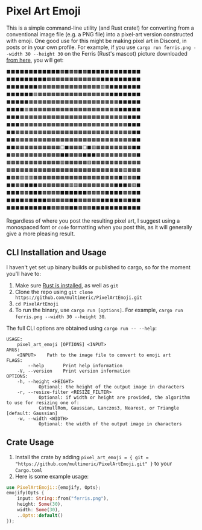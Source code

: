 # Pixel Art Emoji
This is a simple command-line utility (and Rust crate!) for converting from a conventional image file (e.g. a PNG file) into a pixel-art version constructed with emoji.
One good use for this might be making pixel art in Discord, in posts or in your own profile.
For example, if you use `cargo run ferris.png --width 30 --height 30` on the Ferris (Rust's mascot) picture downloaded [from here](https://rustacean.net/assets/rustacean-flat-noshadow.png), you will get:
```
⬛⬛⬛⬛⬛⬛⬛⬛⬛⬛⬛⬛🟫⬛🟫🟫⬛🟫⬛⬛⬛⬛⬛⬛⬛⬛⬛⬛⬛⬛
⬛⬛⬛⬛⬛⬛⬛⬛⬛🟫🟫🟫🟫🟫🟫🟫🟫🟫🟫🟫🟫⬛⬛⬛⬛⬛⬛⬛⬛⬛
⬛⬛⬛⬛⬛⬛⬛🟫🟫🟫🟫🟫🟫🟫🟫🟫🟫🟫🟫🟫🟫🟥🟫⬛⬛⬛⬛⬛⬛⬛
⬛⬛⬛⬛⬛⬛🟥🟫🟫🟫🟫🟫🟫🟫🟫🟫🟫🟫🟫🟫🟫🟫🟫⬛⬛⬛⬛⬛⬛⬛
⬛⬛⬛⬛⬛🟫🟫🟫🟫🟫🟫🟫🟫🟫🟫🟫🟫🟫🟫🟫🟫🟫🟫🟫🟫⬛⬛⬛⬛⬛
⬛⬛⬛⬛🟥🟫🟫🟫🟫🟫🟫🟫🟫🟫🟫🟫🟫🟫🟫🟫🟫🟫🟫🟫🟫⬛⬛⬛⬛⬛
⬛⬛⬛🟫🟫🟫🟫🟫🟫🟫🟫🟫🟫🟫🟫🟫🟫🟫🟫🟫🟫🟫🟫🟫🟫🟫🟫⬛⬛⬛
⬛⬛⬛🟫🟫🟫🟫🟫🟫🟫🟫🟫🟫🟫🟫🟫🟫🟫🟫🟫🟫🟫🟫🟫🟫🟫🟫⬛⬛⬛
⬛⬛🟫🟫🟫🟫🟫🟫🟫🟫🟫🟫🟫🟫🟫🟫🟫🟫🟫🟫🟫🟫🟫🟫🟫🟫🟫🟫⬛⬛
⬛⬛🟫🟫🟫🟫🟫🟫🟫🟫🟫🟫🟫🟫🟫🟫🟫🟫🟫🟫🟫🟫🟫🟫🟫🟫🟫🟫⬛⬛
⬛⬛🟫🟫🟫🟫🟫🟫🟫🟫🟫🟫⬜⬛🟫🟫🟫⬜⬛🟥🟫🟫🟫🟫🟫🟫🟫🟫⬛⬛
⬛🟫🟫🟫🟫🟫🟫🟫🟫🟫🟫🟫⬛⬛🟫🟫🟫⬛⬛⬛🟫🟫🟫🟫🟫🟫🟫🟫🟫⬛
🟫🟫🟫🟫🟫🟫🟫🟫🟫🟫🟫🟫🟥🟫🟫🟫🟫🟫🟥🟫🟫🟫🟫🟫🟫🟫🟫🟫🟫🟫
🟫🟫🟫🟫🟫🟫🟫🟫🟫🟫🟫🟫🟫🟫🟫🟫🟫🟫🟫🟫🟫🟫🟫🟫🟫🟫🟥🟫🟫🟫
⬛🟫🟫🟥🟥🟥🟫🟫🟫🟫🟫🟫🟫🟫🟫🟫🟫🟫🟫🟫🟫🟫🟫🟫🟫⬛🟥🟫🟫⬛
⬛⬛🟫🟫⬛⬛⬛🟫🟫🟫🟫🟫🟫🟫🟥🟥🟫🟫🟫🟫🟫🟫🟫🟫⬛⬛⬛🟫🟥⬛
⬛⬛⬛🟫🟫⬛⬛⬛🟫🟫🟫🟫⬛⬛⬛⬛⬛⬛🟫🟫🟫🟫⬛⬛⬛⬛🟫🟫⬛⬛
⬛⬛⬛⬛🟫⬛⬛⬛⬛🟫🟫🟫🟫🟫⬛⬛🟫🟫🟫🟫🟫⬛⬛⬛⬛⬛🟫⬛⬛⬛
⬛⬛⬛⬛⬛⬛⬛⬛⬛⬛🟫🟫🟫🟫⬛⬛🟫🟫🟫⬛⬛⬛⬛⬛⬛⬛⬛⬛⬛⬛
```
Regardless of where you post the resulting pixel art, I suggest using a monospaced font or `code` formatting when you post this, as it will generally give a more pleasing result.

## CLI Installation and Usage
I haven't yet set up binary builds or published to cargo, so for the moment you'll have to:
1. Make sure [Rust is installed](https://www.rust-lang.org/tools/install), as well as `git`
2. Clone the repo using `git clone https://github.com/multimeric/PixelArtEmoji.git`
3. `cd PixelArtEmoji`
4. To run the binary, use `cargo run [options]`. For example, `cargo run ferris.png --width 30 --height 30`.

The full CLI options are obtained using `cargo run -- --help`:
```
USAGE:
    pixel_art_emoji [OPTIONS] <INPUT>
ARGS:
    <INPUT>    Path to the image file to convert to emoji art
FLAGS:
        --help       Print help information
    -V, --version    Print version information
OPTIONS:
    -h, --height <HEIGHT>
            Optional: the height of the output image in characters
    -r, --resize-filter <RESIZE_FILTER>
            Optional: if width or height are provided, the algorithm to use for resizing one of:
            CatmullRom, Gaussian, Lanczos3, Nearest, or Triangle [default: Gaussian]
    -w, --width <WIDTH>
            Optional: the width of the output image in characters
```
## Crate Usage
1. Install the crate by adding `pixel_art_emoji = { git = "https://github.com/multimeric/PixelArtEmoji.git" }` to your `Cargo.toml`
2. Here is some example usage:
```rust
use PixelArtEmoji::{emojify, Opts};
emojify(Opts {
    input: String::from("ferris.png"),
    height: Some(30),
    width: Some(30),
    ..Opts::default()
});
```